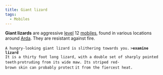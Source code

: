 ```yaml
---
title: Giant lizard
tags:
  - Mobiles
---
```

**Giant lizards** are aggressive [level](level "wikilink") 12
[mobiles](mobile "wikilink"), found in various locations around
[Arda](Arda "wikilink"). They are resistant against fire.

`A hungry-looking giant lizard is slithering towards you.`
`>`**`examine lizard`**
`It is a thirty foot long lizard, with a double set of sharply pointed teeth`
`protruding from its wide maw. Its striped red-brown skin can probably protect`
`it from the fiercest heat.`
